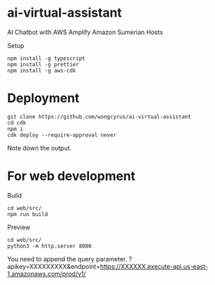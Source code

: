 # ai-virtual-assistant
AI Chatbot with AWS Amplify Amazon Sumerian Hosts

Setup

```
npm install -g typescript
npm install -g prettier
npm install -g aws-cdk
```


# Deployment 

```
git clone https://github.com/wongcyrus/ai-virtual-assistant
cd cdk
npm i
cdk deploy --require-approval never
```
Note down the output.


# For web development

Build
```
cd web/src/
npm run build
```

Preview 
```
cd web/src/
python3 -m http.server 8080
```

You need to append the query parameter.
?apikey=XXXXXXXXX&endpoint=https://XXXXXX.execute-api.us-east-1.amazonaws.com/prod/v1/


